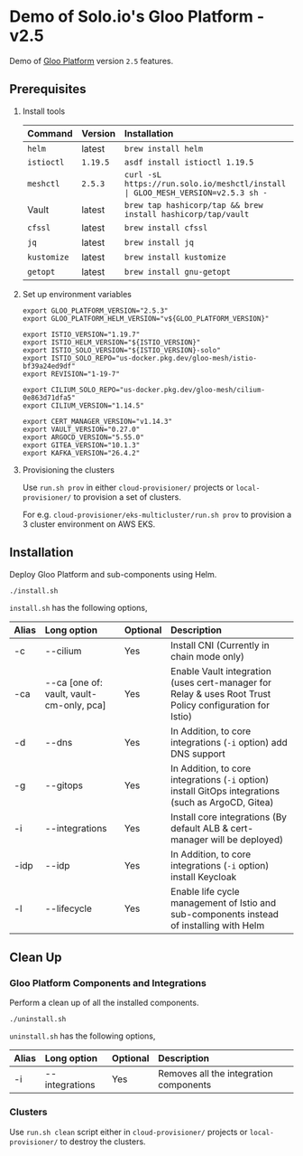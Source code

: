 # Demo of Solo.io's Gloo Platform - v2.5

Demo of [Gloo Platform](https://docs.solo.io/gloo-mesh-enterprise) version `2.5` features.

## Prerequisites

1. Install tools

    | Command   | Version |      Installation      |
    |:----------|:---------------|:-------------|
    | `helm` | latest | `brew install helm` |
    | `istioctl` | `1.19.5` | `asdf install istioctl 1.19.5` |
    | `meshctl` | `2.5.3` | `curl -sL https://run.solo.io/meshctl/install \| GLOO_MESH_VERSION=v2.5.3 sh -` |
    | Vault | latest | `brew tap hashicorp/tap && brew install hashicorp/tap/vault` |
    | `cfssl` | latest | `brew install cfssl` |
    | `jq` | latest | `brew install jq` |
    | `kustomize` | latest | `brew install kustomize` |
    | `getopt` | latest | `brew install gnu-getopt` |

2. Set up environment variables

    ```
    export GLOO_PLATFORM_VERSION="2.5.3"
    export GLOO_PLATFORM_HELM_VERSION="v${GLOO_PLATFORM_VERSION}"

    export ISTIO_VERSION="1.19.7"
    export ISTIO_HELM_VERSION="${ISTIO_VERSION}"
    export ISTIO_SOLO_VERSION="${ISTIO_VERSION}-solo"
    export ISTIO_SOLO_REPO="us-docker.pkg.dev/gloo-mesh/istio-bf39a24ed9df"
    export REVISION="1-19-7"

    export CILIUM_SOLO_REPO="us-docker.pkg.dev/gloo-mesh/cilium-0e863d71dfa5"
    export CILIUM_VERSION="1.14.5"

    export CERT_MANAGER_VERSION="v1.14.3"
    export VAULT_VERSION="0.27.0"
    export ARGOCD_VERSION="5.55.0"
    export GITEA_VERSION="10.1.3"
    export KAFKA_VERSION="26.4.2"
    ```

3. Provisioning the clusters

    Use `run.sh prov` in either `cloud-provisioner/` projects or `local-provisioner/` to provision a set of clusters.

    For e.g. `cloud-provisioner/eks-multicluster/run.sh prov` to provision a 3 cluster environment on AWS EKS.

## Installation

Deploy Gloo Platform and sub-components using Helm.

```
./install.sh
```

`install.sh` has the following options,

| Alias | Long option | Optional | Description |
|:----------|:-------------|:------|:------|
| -c  | --cilium    |                                 Yes |     Install CNI (Currently in chain mode only)
| -ca | --ca [one of: vault, vault-cm-only, pca] |    Yes |     Enable Vault integration (uses cert-manager for Relay & uses Root Trust Policy configuration for Istio)
| -d  | --dns | Yes | In Addition, to core integrations (`-i` option) add DNS support
| -g  | --gitops        |                             Yes |     In Addition, to core integrations (`-i` option) install GitOps integrations (such as ArgoCD, Gitea)
| -i  | --integrations  |                             Yes |     Install core integrations (By default ALB & cert-manager will be deployed)
| -idp| --idp | Yes | In Addition, to core integrations (`-i` option) install Keycloak
| -l  | --lifecycle     |                             Yes |     Enable life cycle management of Istio and sub-components instead of installing with Helm


## Clean Up

### Gloo Platform Components and Integrations

Perform a clean up of all the installed components.

```
./uninstall.sh
```

`uninstall.sh` has the following options,

| Alias | Long option | Optional | Description |
|:----------|:-------------|:------|:------|
| -i  | --integrations    |                                 Yes |     Removes all the integration components

### Clusters

Use `run.sh clean` script either in `cloud-provisioner/` projects or `local-provisioner/` to destroy the clusters.